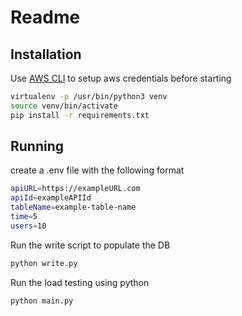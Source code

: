 # Readme

## Installation

Use [AWS CLI](https://aws.amazon.com/cli/) to setup aws credentials before starting

```bash
virtualenv -p /usr/bin/python3 venv
source venv/bin/activate
pip install -r requirements.txt
```

## Running
create a .env file with the following format
```bash
apiURL=https://exampleURL.com
apiId=exampleAPIId
tableName=example-table-name
time=5
users=10
```

Run the write script to populate the DB 
```bash
python write.py
```

Run the load testing using python
```bash
python main.py
```